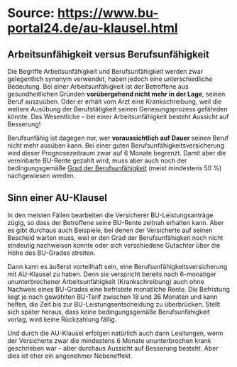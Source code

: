 
# Source: https://www.bu-portal24.de/au-klausel.html 
## Arbeitsunfähigkeit versus Berufsunfähigkeit

Die Begriffe Arbeitsunfähigkeit und Berufsunfähigkeit werden zwar gelegentlich synonym verwendet, haben jedoch eine unterschiedliche Bedeutung. Bei einer Arbeitsunfähigkeit ist der Betroffene aus gesundheitlichen Gründen **vorübergehend nicht mehr in der Lage**, seinen Beruf auszuüben. Oder er erhält vom Arzt eine Krankschreibung, weil die weitere Ausübung der Berufstätigkeit seinen Genesungsprozess gefährden könnte. Das Wesentliche – bei einer Arbeitsunfähigkeit besteht Aussicht auf Besserung!

Berufsunfähig ist dagegen nur, wer **voraussichtlich auf Dauer** seinen Beruf nicht mehr ausüben kann. Bei einer guten Berufsunfähigkeitsversicherung wird dieser Prognosezeitraum zwar auf 6 Monate begrenzt. Damit aber die vereinbarte BU-Rente gezahlt wird, muss aber auch noch der bedingungsgemäße [Grad der Berufsunfähigkeit](https://www.bu-portal24.de/#grad) (meist mindestens 50 %) nachgewiesen werden.

## Sinn einer AU-Klausel

In den meisten Fällen bearbeiten die Versicherer BU-Leistungsanträge zügig, so dass der Betroffene seine BU-Rente zeitnah erhalten kann. Aber es gibt durchaus auch Beispiele, bei denen der Versicherte auf seinen Bescheid warten muss, weil er den Grad der Berufsunfähigkeit noch nicht eindeutig nachweisen konnte oder sich verschiedene Gutachter über die Höhe des BU-Grades streiten.

Dann kann es äußerst vorteilhaft sein, eine Berufsunfähigkeitsversicherung mit AU-Klausel zu haben. Denn sie verspricht bereits nach 6-monatiger ununterbrochener Arbeitsunfähigkeit (Krankschreibung) auch ohne Nachweis eines BU-Grades eine befristete monatliche Rente. Die Befristung liegt je nach gewählten BU-Tarif zwischen 18 und 36 Monaten und kann helfen, die Zeit bis zur BU-Leistungsentscheidung zu überbrücken. Stellt sich später heraus, dass keine bedingungsgemäße Berufsunfähigkeit vorlag, wird keine Rückzahlung fällig.

Und durch die AU-Klausel erfolgen natürlich auch dann Leistungen, wenn der Versicherte zwar die mindestens 6 Monate ununterbrochen krank geschrieben war – aber durchaus Aussicht auf Besserung besteht. Aber dies ist eher ein angenehmer Nebeneffekt.